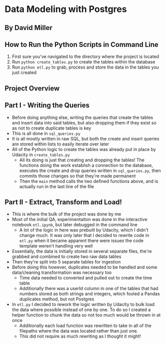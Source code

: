 # Data Modeling with Postgres
## By David Miller

## How to Run the Python Scripts in Command Line
1. First sure you've navigated to the directory where the project is located
2. Run `python create_tables.py` to create the tables within the database
3. Run `python etl.py` to grab, process and store the data in the tables you just created

## Project Overview
## Part I - Writing the Queries
* Before doing anything else, writing the queries that create the tables and insert data into said tables, but also dropping them if they exist so as not to create duplicate tables is key
* This is all done in `sql_queries.py`
* It is all mostly written in raw SQL, but both the create and insert queries are stored within lists to easily iterate over later
* All of the Python logic to create the tables was already put in place by Udacity in `create_tables.py`
    * All its doing is just that creating and dropping the tables! The functions doing the work establish a connection to the database, executes the create and drop queries written in `sql_queries.py`, then commits those changes so that they're made permanent
    * Then the `main` method calls the two defined functions above, and is actually run in the last line of the file

## Part II - Extract, Transform and Load!
* This is where the bulk of the project was done by me
* Most of the initial QA, experimentaiton was done in the interactive notebook `etl.ipynb`, but later debugged in the command line
    * A lot of the logic in here was prebuilt by Udacity, which I didn't change much. It was only later that I decided to rewrite code in `etl.py` when it became apparent there were issues the code template weren't handling very well
* Essentially, the data is initially stored in several separate files, the're grabbed and combined to create two raw data tables
* Then they're split into 5 separate tables for ingestion
* Before doing this however, duplicates needed to be handled and some data/cleaning transformation was necessary too
    * Time data needed to converted and pulled out to create the time table
    * Additionally there was a userId column in one of the tables that had numbers stored as both strings and integers, which fooled a Pandas duplicates method, but not Postgres
* In `etl.py` I decided to rework the logic written by Udacity to bulk load the data where possible instead of one by one. To do so I created a helper function to chunk the data so not too much would be thrown in at once
    * Additionally each load function was rewritten to take in all of the filepaths where the data was located rather than just one. 
    * This did not require as much rewriting as I thought it might!
